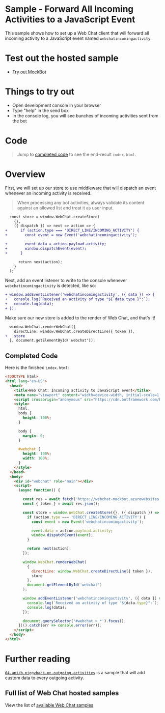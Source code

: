 # Sample - Forward All Incoming Activities to a JavaScript Event

This sample shows how to set up a Web Chat client that will forward all incoming activity to a JavaScript event named `webchatincomingactivity`.

# Test out the hosted sample

-  [Try out MockBot](https://microsoft.github.io/BotFramework-WebChat/04.api/c.incoming-activity-event)

# Things to try out

-  Open development console in your browser
-  Type "help" in the send box
-  In the console log, you will see bunches of incoming activities sent from the bot

# Code

> Jump to [completed code](#completed-code) to see the end-result `index.html`.

# Overview

First, we will set up our store to use middleware that will dispatch an event whenever an incoming activity is received.

> When processing any bot activities, always validate its content against an allowed list and treat it as user input.

```diff
  const store = window.WebChat.createStore(
    {},
    ({ dispatch }) => next => action => {
+      if (action.type === 'DIRECT_LINE/INCOMING_ACTIVITY') {
+        const event = new Event('webchatincomingactivity');

+        event.data = action.payload.activity;
+        window.dispatchEvent(event);
+      }

      return next(action);
    }
  );
```

Next, add an event listener to write to the console whenever `webchatincomingactivity` is detected, like so:

```diff
+ window.addEventListener('webchatincomingactivity', ({ data }) => {
+   console.log(`Received an activity of type "${ data.type }":`);
+   console.log(data);
+ });
```

Make sure our new store is added to the render of Web Chat, and that's it!

```diff
  window.WebChat.renderWebChat({
    directLine: window.WebChat.createDirectLine({ token }),
+   store
  }, document.getElementById('webchat'));
```

## Completed Code

Here is the finished `index.html`:

<!-- prettier-ignore-start -->
```html
<!DOCTYPE html>
<html lang="en-US">
  <head>
    <title>Web Chat: Incoming activity to JavaScript event</title>
    <meta name="viewport" content="width=device-width, initial-scale=1.0" />
    <script crossorigin="anonymous" src="https://cdn.botframework.com/botframework-webchat/latest/webchat.js"></script>
    <style>
      html,
      body {
        height: 100%;
      }

      body {
        margin: 0;
      }

      #webchat {
        height: 100%;
        width: 100%;
      }
    </style>
  </head>
  <body>
    <div id="webchat" role="main"></div>
    <script>
      (async function() {

        const res = await fetch('https://webchat-mockbot.azurewebsites.net/directline/token', { method: 'POST' });
        const { token } = await res.json();

        const store = window.WebChat.createStore({}, ({ dispatch }) => next => action => {
          if (action.type === 'DIRECT_LINE/INCOMING_ACTIVITY') {
            const event = new Event('webchatincomingactivity');

            event.data = action.payload.activity;
            window.dispatchEvent(event);
          }

          return next(action);
        });

        window.WebChat.renderWebChat(
          {
            directLine: window.WebChat.createDirectLine({ token }),
            store
          },
          document.getElementById('webchat')
        );

        window.addEventListener('webchatincomingactivity', ({ data }) => {
          console.log(`Received an activity of type "${data.type}":`);
          console.log(data);
        });

        document.querySelector('#webchat > *').focus();
      })().catch(err => console.error(err));
    </script>
  </body>
</html>
```
<!-- prettier-ignore-end -->

# Further reading

[`04.api/b.piggyback-on-outgoing-activities`](https://github.com/microsoft/BotFramework-WebChat/tree/master/samples/04.api/b.piggyback-on-outgoing-activities) is a sample that will add custom data to every outgoing activity.

## Full list of Web Chat hosted samples

View the list of [available Web Chat samples](https://github.com/microsoft/BotFramework-WebChat/tree/master/samples)
